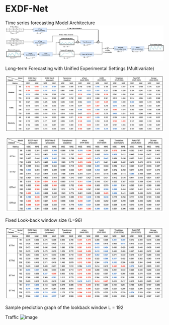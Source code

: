 # EXDF-Net
Time series forecasting
Model Architecture
![sac](figure/EXDF-Net.png)

Long-term Forecasting with Unified Experimental Settings (Multivariate)

![sac](figure/ex_results_1.png)

![sac](figure/ex_results_2.png)

Fixed Look-back window size (L=96)

![sac](figure/ex_results_3.png)

Sample prediction graph of the lookback window L = 192

Traffic
<img width="560" height="454" alt="image" src="https://github.com/user-attachments/assets/678d1234-d164-4a81-9bc7-15c13d33cac4" />

